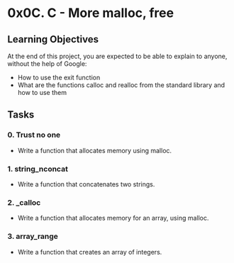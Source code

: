 # 0x0C. C - More malloc, free
## Learning Objectives
At the end of this project, you are expected to be able to explain to anyone, without the help of Google:
* How to use the exit function
* What are the functions calloc and realloc from the standard library and how to use them
## Tasks
### 0. Trust no one
* Write a function that allocates memory using malloc.
### 1. string_nconcat
* Write a function that concatenates two strings.
### 2. _calloc
* Write a function that allocates memory for an array, using malloc.
### 3. array_range
* Write a function that creates an array of integers.

